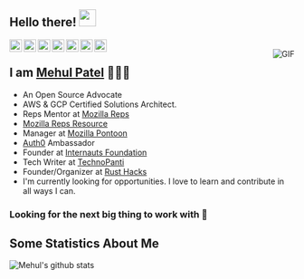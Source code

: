 ## Hello there! <img src="https://raw.githubusercontent.com/iampavangandhi/iampavangandhi/master/gifs/Hi.gif" width="30px"></h2>

<a href="https://twitter.com/nomadicmehul">
  <img align="left" alt="Mehul's Twitter" width="22px" src="https://cdn.jsdelivr.net/npm/simple-icons@v3/icons/twitter.svg" />
</a>
<a href="https://www.linkedin.com/in/nomadicmehul/">
  <img align="left" alt="Mehul's Linkdein" width="22px" src="https://cdn.jsdelivr.net/npm/simple-icons@v3/icons/linkedin.svg" />
</a>
<a href="https://github.com/nomadicmehul">
  <img align="left" alt="Mehul's Github" width="22px" src="https://cdn.jsdelivr.net/npm/simple-icons@v3/icons/github.svg" />
</a>
<a href="https://medium.com/@nomadicmehul">
  <img align="left" alt="Mehul's Medium" width="22px" src="https://cdn.jsdelivr.net/npm/simple-icons@v3/icons/medium.svg" />
</a>
<a href="https://t.me/rowdymehul">
  <img align="left" alt="Mehul's Telegram" width="22px" src="https://cdn.jsdelivr.net/npm/simple-icons@v3/icons/telegram.svg" />
</a>
<a href="https://www.instagram.com/nomadicmehul/">
  <img align="left" alt="Mehul's Instagram" width="22px" src="https://cdn.jsdelivr.net/npm/simple-icons@v3/icons/instagram.svg" />
</a>
<a href="https://www.facebook.com/nomadicmehul">
  <img align="left" alt="Mehul's Facebook" width="22px" src="https://cdn.jsdelivr.net/npm/simple-icons@v3/icons/facebook.svg" />
</a>
<br />
<img align="right" alt="GIF" src="https://media.giphy.com/media/13HgwGsXF0aiGY/giphy.gif" />

## I am [Mehul Patel](https://github.com/nomadicmehul/about) 👨🏻‍💻

- An Open Source Advocate
- AWS & GCP Certified Solutions Architect.
- Reps Mentor at [Mozilla Reps](https://twitter.com/mozillareps)
- [Mozilla Reps Resource](https://wiki.mozilla.org/Reps/Resources)
- Manager at [Mozilla Pontoon](https://pontoon.mozilla.org/gu-IN/)
- [Auth0](https://twitter.com/auth0) Ambassador
- Founder at [Internauts Foundation](https://twitter.com/Internautsorg)
- Tech Writer at [TechnoPanti](medium.com/technopanti)
- Founder/Organizer at [Rust Hacks](https://twitter.com/rusthack)
- I'm currently looking for opportunities. I love to learn and contribute in all ways I can.

### Looking for the next big thing to work with 🚀

## Some Statistics About Me
![Mehul's github stats](https://github-readme-stats.vercel.app/api?username=nomadicmehul&&show_icons=true&title_color=ffffff&icon_color=bb2acf&text_color=daf7dc&bg_color=151515)<br>

<!--
**rowdymehul/rowdymehul** is a ✨ _special_ ✨ repository because its `README.md` (this file) appears on your GitHub profile.

Here are some ideas to get you started:

- 🔭 I’m currently working on ...
- 🌱 I’m currently learning ...
- 👯 I’m looking to collaborate on ...
- 🤔 I’m looking for help with ...
- 💬 Ask me about ...
- 📫 How to reach me: ...
- 😄 Pronouns: ...
- ⚡ Fun fact: ...
-->
